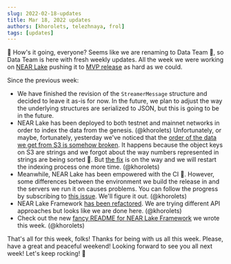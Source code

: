 ```yaml
---
slug: 2022-02-18-updates
title: Mar 18, 2022 updates
authors: [khorolets, telezhnaya, frol]
tags: [updates]
---
```


👋 How's it going, everyone? Seems like we are renaming to Data Team 🤷, so Data Team is here with fresh weekly updates. All the week we were working on [NEAR Lake](https://github.com/near/near-lake-indexer) pushing it to [MVP release](https://github.com/near/near-lake/milestone/2) as hard as we could.

Since the previous week:

<!-- truncate -->

* We have finished the revision of the `StreamerMessage` structure and decided to leave it as-is for now. In the future, we plan to adjust the way the underlying structures are serialized to JSON, but this is going to be in the future.
* NEAR Lake has been deployed to both testnet and mainnet networks in order to index the data from the genesis. (@khorolets)
  Unfortunately, or maybe, fortunately, yesterday we've noticed that the [order of the data we get from S3 is somehow broken](https://github.com/near/near-lake/issues/23). It happens because the object keys on S3 are strings and we forgot about the way numbers represented in strings are being sorted 🤦. But [the fix](https://github.com/near/near-lake/pull/24) is on the way and we will restart the indexing process one more time. (@khorolets)
* Meanwhile, NEAR Lake has been empowered with the CI 💪. However, some differences between the environment we build the release in and the servers we run it on causes problems. You can follow the progress by subscribing to [this issue](https://github.com/near/near-lake/issues/21). We'll figure it out. (@khorolets)
* NEAR Lake Framework [has been refactored](https://github.com/near/near-lake-framework/pull/6). We are trying different API approaches but looks like we are done here. (@khorolets)
* Check out the new [fancy README for NEAR Lake Framework](https://github.com/near/near-lake-framework/blob/main/README.md) we wrote this week. (@khorolets)

That's all for this week, folks! Thanks for being with us all this week. Please, have a great and peaceful weekend! Looking forward to see you all next week! Let's keep rocking! 🤘
